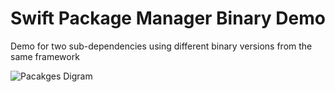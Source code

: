 # Swift Package Manager Binary Demo
Demo for two sub-dependencies using different binary versions from the same framework

![Pacakges Digram](../master/images/spm-binary-demo.jpg)
